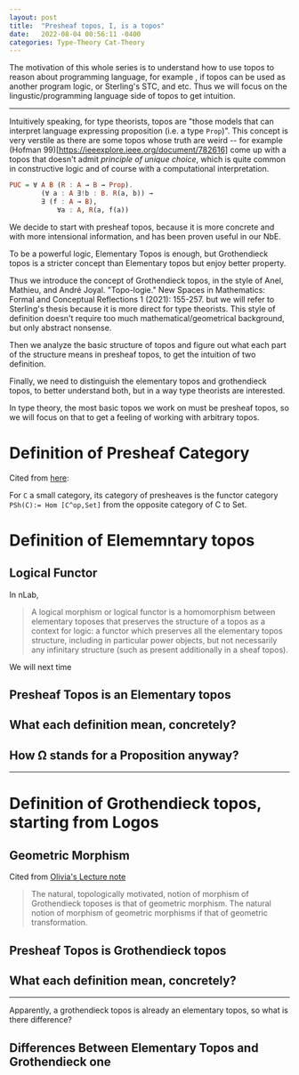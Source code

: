 ```yaml
---
layout: post
title:  "Presheaf topos, I, is a topos"
date:   2022-08-04 00:56:11 -0400
categories: Type-Theory Cat-Theory
---
```


The motivation of this whole series is to understand how to use topos to reason about programming language, for example , if topos can be used as another program logic, or Sterling's STC, and etc. Thus we will focus on the lingustic/programming language side of topos to get intuition.

***

Intuitively speaking, for type theorists, topos are "those models that can interpret language expressing proposition (i.e. a type `Prop`)". 
This concept is very verstile as there are some topos whose truth are weird -- for example (Hofman 99)[https://ieeexplore.ieee.org/document/782616] come up with a topos that doesn't admit *principle of unique choice*, which is quite common in constructive logic and of course with a computational interpretation.
```haskell
PUC = ∀ A B (R : A → B → Prop). 
        (∀ a : A ∃!b : B. R(a, b)) →
        ∃ (f : A → B), 
            ∀a : A, R(a, f(a))
```

We decide to start with presheaf topos, because it is more concrete and with more intensional information, and has been proven useful in our NbE.


To be a powerful logic, Elementary Topos is enough, but Grothendieck topos is a stricter concept than Elementary topos but enjoy better property.

Thus we introduce the concept of Grothendieck topos, in the style of 
Anel, Mathieu, and André Joyal. "Topo-logie." New Spaces in Mathematics: Formal and Conceptual Reflections 1 (2021): 155-257.
but we will refer to Sterling's thesis because it is more direct for type theorists. This style of definition doesn't require too much mathematical/geometrical background, but only abstract nonsense. 

Then we analyze the basic structure of topos and figure out what each part of the structure means in presheaf topos, to get the intuition of two definition.

Finally, we need to distinguish the elementary topos and grothendieck topos, to better understand both, but in a way type theorists are interested.

In type theory, the most basic topos we work on must be presheaf topos, so we will focus on that to get a feeling of working with arbitrary topos. 

# Definition of Presheaf Category
Cited from [here](https://ncatlab.org/nlab/show/category+of+presheaves):

For `C` a small category, its category of presheaves is the functor category `PSh(C):= Hom [C^op,Set]` from the opposite category of C to Set.


# Definition of Elememntary topos


## Logical Functor
In nLab,
> A logical morphism or logical functor is a homomorphism between elementary toposes that preserves the structure of a topos as a context for logic: a functor which preserves all the elementary topos structure, including in particular power objects, but not necessarily any infinitary structure (such as present additionally in a sheaf topos).

We will next time 


## Presheaf Topos is an Elementary topos



## What each definition mean, concretely?
<!-- talk about the meaning of each definition
    in presheaf topos and in 
 -->



## How Ω stands for a Proposition anyway?

<!-- we need to show some examples here
      how each proposition is interpreted using topos
    for example, 
 -->

*** 
# Definition of Grothendieck topos, starting from Logos


## Geometric Morphism
Cited from [Olivia's Lecture note](https://www.oliviacaramello.com/Teaching/CambridgeToposTheoryCourseLectures9and10.pdf)
> The natural, topologically motivated, notion of morphism of
Grothendieck toposes is that of geometric morphism. The natural
notion of morphism of geometric morphisms if that of geometric
transformation.



## Presheaf Topos is Grothendieck topos



## What each definition mean, concretely?
<!-- talk about the meaning of each definition
    in presheaf topos and in 
 -->
***

Apparently, a grothendieck topos is already an elementary topos, so what is there difference?
## Differences Between Elementary Topos and Grothendieck one




